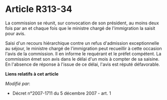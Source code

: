 # Article R313-34

La commission se réunit, sur convocation de son président, au moins deux fois par an et chaque fois que le ministre chargé de
l'immigration la saisit pour avis.

Saisi d'un recours hiérarchique contre un refus d'admission exceptionnelle au séjour, le ministre chargé de l'immigration
peut recueillir à cette occasion l'avis de la commission. Il en informe le requérant et le préfet compétent. La commission
émet son avis dans le délai d'un mois à compter de sa saisine. En l'absence de réponse à l'issue de ce délai, l'avis est
réputé défavorable.

**Liens relatifs à cet article**

_Modifié par_:

  - Décret n°2007-1711 du 5 décembre 2007 - art. 1
